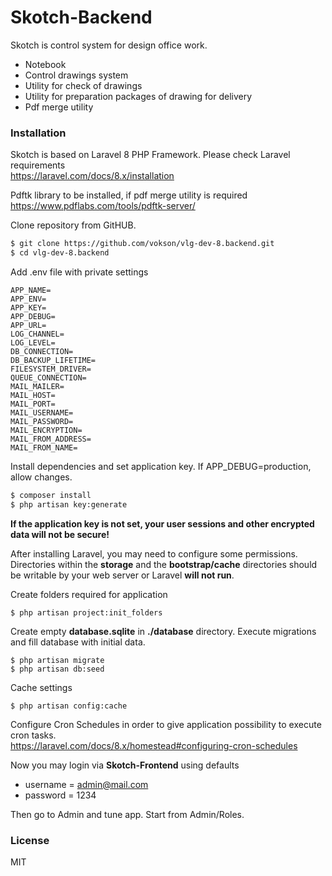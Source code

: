 # Skotch-Backend
Skotch is control system for design office work.

  - Notebook
  - Control drawings system
  - Utility for check of drawings
  - Utility for preparation packages of drawing for delivery
  - Pdf merge utility

### Installation

Skotch is based on Laravel 8 PHP Framework. Please check Laravel requirements<br>
https://laravel.com/docs/8.x/installation

Pdftk library to be installed, if pdf merge utility is required<br>
https://www.pdflabs.com/tools/pdftk-server/

Clone repository from GitHUB.

```sh
$ git clone https://github.com/vokson/vlg-dev-8.backend.git
$ cd vlg-dev-8.backend
```

Add .env file with private settings
```
APP_NAME=
APP_ENV=
APP_KEY=
APP_DEBUG=
APP_URL=
LOG_CHANNEL=
LOG_LEVEL=
DB_CONNECTION=
DB_BACKUP_LIFETIME=
FILESYSTEM_DRIVER=
QUEUE_CONNECTION=
MAIL_MAILER=
MAIL_HOST=
MAIL_PORT=
MAIL_USERNAME=
MAIL_PASSWORD=
MAIL_ENCRYPTION=
MAIL_FROM_ADDRESS=
MAIL_FROM_NAME=
```
Install dependencies and set application key. If APP_DEBUG=production, allow changes.

```sh
$ composer install
$ php artisan key:generate
```
**If the application key is not set, your user sessions and other encrypted data will not be secure!**

After installing Laravel, you may need to configure some permissions. Directories within the **storage** and the **bootstrap/cache** directories should be writable by your web server or Laravel **will not run**.

Create folders required for application
```ssh
$ php artisan project:init_folders
```
Create empty **database.sqlite** in **./database** directory. Execute migrations and fill database with initial data.
```ssh
$ php artisan migrate
$ php artisan db:seed
```
Cache settings
```ssh
$ php artisan config:cache
```
Configure Cron Schedules in order to give application possibility to execute cron tasks.<br>
https://laravel.com/docs/8.x/homestead#configuring-cron-schedules

Now you may login via **Skotch-Frontend** using defaults
- username = admin@mail.com
- password = 1234

Then go to Admin and tune app. Start from Admin/Roles.

### License
MIT
